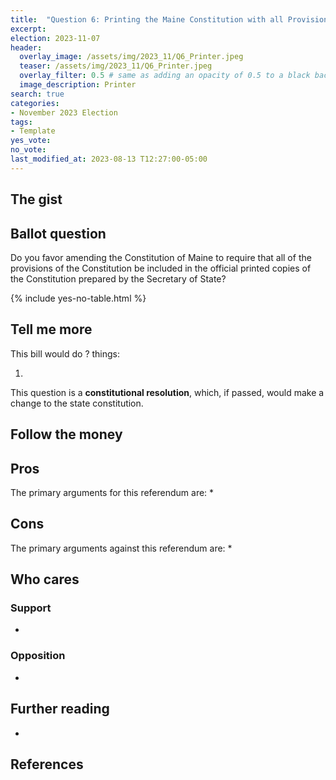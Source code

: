 ```yaml
---
title:  "Question 6: Printing the Maine Constitution with all Provisions"
excerpt: 
election: 2023-11-07
header:
  overlay_image: /assets/img/2023_11/Q6_Printer.jpeg
  teaser: /assets/img/2023_11/Q6_Printer.jpeg
  overlay_filter: 0.5 # same as adding an opacity of 0.5 to a black background
  image_description: Printer
search: true
categories:
- November 2023 Election
tags:
- Template
yes_vote: 
no_vote: 
last_modified_at: 2023-08-13 T12:27:00-05:00
---
```

## The gist


## Ballot question
Do you favor amending the Constitution of Maine to require that all of the provisions of the Constitution be included in the official printed copies of the Constitution prepared by the Secretary of State?

{% include yes-no-table.html %}


## Tell me more
This bill would do ? things:

1. 

This question is a **constitutional resolution**, which, if passed, would make a change to the state constitution.

## Follow the money


## Pros
The primary arguments for this referendum are:
* 

## Cons
The primary arguments against this referendum are:
* 

## Who cares
### Support
* 

### Opposition
* 

## Further reading
- 

## References
[^1]: Example
